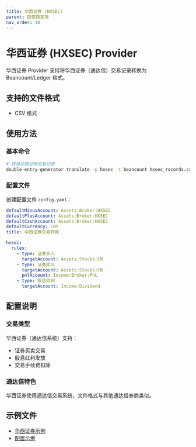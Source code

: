 ```yaml
---
title: 华西证券 (HXSEC)
parent: 提供商支持
nav_order: 10
---
```


# 华西证券 (HXSEC) Provider

华西证券 Provider 支持将华西证券（通达信）交易记录转换为 Beancount/Ledger 格式。

## 支持的文件格式

- CSV 格式

## 使用方法

### 基本命令

```bash
# 转换华西证券交易记录
double-entry-generator translate -p hxsec -t beancount hxsec_records.csv
```

### 配置文件

创建配置文件 `config.yaml`：

```yaml
defaultMinusAccount: Assets:Broker:HXSEC
defaultPlusAccount: Assets:Broker:HXSEC
defaultCashAccount: Assets:Broker:HXSEC
defaultCurrency: CNY
title: 华西证券交易转换

hxsec:
  rules:
    - type: 证券买入
      targetAccount: Assets:Stocks:CN
    - type: 证券卖出
      targetAccount: Assets:Stocks:CN
      pnlAccount: Income:Broker:PnL
    - type: 股息红利
      targetAccount: Income:Dividend
```

## 配置说明

### 交易类型

华西证券（通达信系统）支持：
- 证券买卖交易
- 股息红利发放
- 交易手续费扣除

### 通达信特色

华西证券使用通达信交易系统，文件格式与其他通达信券商类似。

## 示例文件

- [华西证券示例](../../example/hxsec/example-hxsec-output.beancount)
- [配置示例](../../example/hxsec/config.yaml)